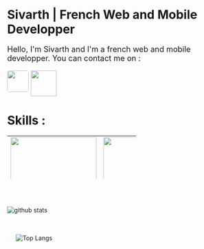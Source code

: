 <h1>Sivarth | French Web and Mobile Developper</h1>

<p style="font-size: 18px;">Hello, I'm Sivarth and I'm a french web and mobile developper. You can contact me on :</p>

<div style="display: flex; flex-direction: row; gap: 5px;">
  <a href="https://github.com/Sivarth91">
    <img style="width: 50px; border-radius: 5px;" src="https://github.githubassets.com/images/modules/logos_page/GitHub-Mark.png">
    </img>
  </a>

  <a href="https://discord.gg/PHfycCDy4Y">
  <img style="width: 60px;" src="https://www.podfeet.com/blog/wp-content/uploads/2018/02/discord-logo.png">
  </img>
  </a>
</div>

<h1>Skills :</h1>

<table style="width: 300px; height: 100px;">
  <tr>
      <!-- <td><img src="https://cdn.iconscout.com/icon/free/png-128/react-1175109.png" width="200"></td> -->
      <!-- <td><img src="https://cdn.iconscout.com/icon/free/png-128/vue-282497.png" width="200"></td> -->
      <td><img src="https://cdn.iconscout.com/icon/free/png-128/nodejs-2-226035.png" width="200"></td>
      <td><img src="https://cdn.iconscout.com/icon/free/png-128/angular-3-226070.png" width="200"></td>
      <td><img src="https://cdn.iconscout.com/icon/free/png-128/javascript-1-225993.png" width="200"></td>
      <td><img src="https://cdn.iconscout.com/icon/free/png-128/typescript-1-1175078.png" width="200"></td>
      <td><img src="https://cdn.iconscout.com/icon/free/png-128/php-99-1175127.png" width="200"></td>
  </tr>
  <tr>
    <td><img src="https://cdn.iconscout.com/icon/free/png-128/html5-40-1175193.png" width="200"></td>
    <td><img src="https://cdn.iconscout.com/icon/free/png-128/css3-11-1175239.png" width="200"></td>
    <td><img src="https://cdn.iconscout.com/icon/free/png-128/sass-13-1175092.png" width="200"></td>
    <td><img src="https://cdn.iconscout.com/icon/free/png-128/git-18-1175219.png" width="200"></td>
    <td><img src="https://cdn.iconscout.com/icon/free/png-128/mongodb-4-1175139.png" width="200"></td>
  </tr>
  <tr>
    <td><img src="https://cdn.iconscout.com/icon/free/png-128/mysql-4-226026.png" width="200"></td>
    <td><img src="https://cdn.iconscout.com/icon/free/png-128/java-22-225997.png" width="200"></td>
    <td><img src="https://cdn.iconscout.com/icon/free/png-128/android-245-1175273.png" width="200"></td>
    <td><img src="https://cdn.iconscout.com/icon/free/png-128/c-57-1175191.png" width="200"></td>
    <td><img src="https://cdn.iconscout.com/icon/free/png-128/c-4-226082.png" width="200"></td>
  </tr>

</table>

<div style="display: flex; flex-direction: column; gap: 20px; margin-top: 50px;">

  <div style="display: flex; align-items: flex-start;">

  ![github stats](https://github-readme-stats.vercel.app/api?username=sivarth91&theme=tokyonight)

  </div>

  <div style="display: flex; align-items: flex-start; margin-left: 20px;">

  ![Top Langs](https://github-readme-stats.vercel.app/api/top-langs/?username=sivarth91&theme=tokyonight)

  </div>

</div>


